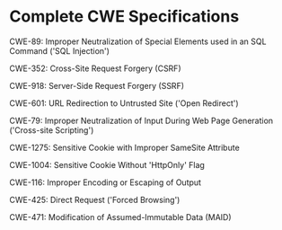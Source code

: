 

# Complete CWE Specifications

CWE-89: Improper Neutralization of Special Elements used in an SQL Command ('SQL Injection')

CWE-352: Cross-Site Request Forgery (CSRF)

CWE-918: Server-Side Request Forgery (SSRF)

CWE-601: URL Redirection to Untrusted Site ('Open Redirect')

CWE-79: Improper Neutralization of Input During Web Page Generation ('Cross-site Scripting')

CWE-1275: Sensitive Cookie with Improper SameSite Attribute

CWE-1004: Sensitive Cookie Without 'HttpOnly' Flag

CWE-116: Improper Encoding or Escaping of Output

CWE-425: Direct Request ('Forced Browsing')

CWE-471: Modification of Assumed-Immutable Data (MAID)